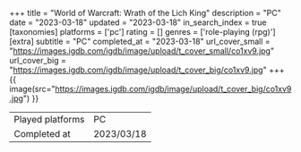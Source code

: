 +++
title = "World of Warcraft: Wrath of the Lich King"
description = "PC"
date = "2023-03-18"
updated = "2023-03-18"
in_search_index = true
[taxonomies]
platforms = ['pc']
rating = []
genres = ['role-playing (rpg)']
[extra]
subtitle = "PC"
completed_at = "2023-03-18"
url_cover_small = "https://images.igdb.com/igdb/image/upload/t_cover_small/co1xv9.jpg"
url_cover_big = "https://images.igdb.com/igdb/image/upload/t_cover_big/co1xv9.jpg"
+++
{{ image(src="https://images.igdb.com/igdb/image/upload/t_cover_big/co1xv9.jpg") }}

|              |            |
| ------------ | ---------- |
| Played platforms    | PC |
| Completed at | 2023/03/18 |



